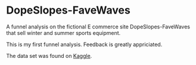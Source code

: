 # DopeSlopes-FaveWaves
A funnel analysis on the fictional E commerce site DopeSlopes-FaveWaves that sell winter and summer sports equipment. 

This is my first funnel analysis. Feedback is greatly appriciated. 

The data set was found on <a href="https://www.kaggle.com/aerodinamicc/ecommerce-website-funnel-analysis">Kaggle</a>.


